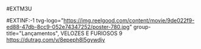 #EXTM3U

#EXTINF:-1 tvg-logo="https://img.reelgood.com/content/movie/9de022f9-ed88-47db-8cc9-052e74347252/poster-780.jpg"
group-title="Lançamentos", VELOZES E FURIOSOS 9
https://dutrag.com/v/8epeph8l5gywdjy
